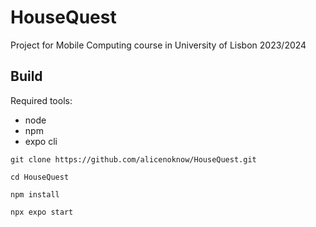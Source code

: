 # HouseQuest
Project for Mobile Computing course in University of Lisbon 2023/2024

## Build
Required tools:
- node
- npm
- expo cli
  
```
git clone https://github.com/alicenoknow/HouseQuest.git
```
```
cd HouseQuest
```
```
npm install
```
```
npx expo start
```
